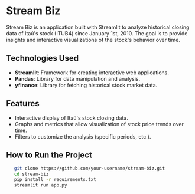 # Stream Biz

Stream Biz is an application built with Streamlit to analyze historical closing data of Itaú's stock (ITUB4) since January 1st, 2010. The goal is to provide insights and interactive visualizations of the stock's behavior over time.

## Technologies Used

- **Streamlit**: Framework for creating interactive web applications.
- **Pandas**: Library for data manipulation and analysis.
- **yfinance**: Library for fetching historical stock market data.

## Features

- Interactive display of Itaú's stock closing data.
- Graphs and metrics that allow visualization of stock price trends over time.
- Filters to customize the analysis (specific periods, etc.).

## How to Run the Project

```bash
   git clone https://github.com/your-username/stream-biz.git
   cd stream-biz
   pip install -r requirements.txt
   streamlit run app.py

